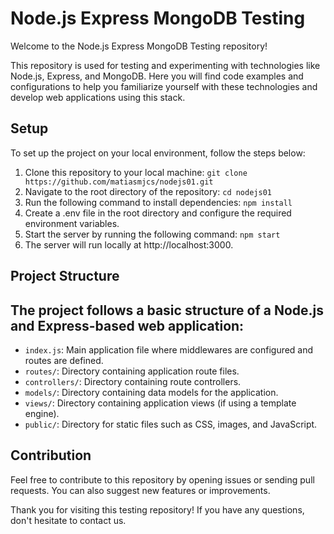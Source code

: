 # Node.js Express MongoDB Testing

Welcome to the Node.js Express MongoDB Testing repository!

This repository is used for testing and experimenting with technologies like Node.js, Express, and MongoDB. Here you will find code examples and configurations to help you familiarize yourself with these technologies and develop web applications using this stack.

## Setup

To set up the project on your local environment, follow the steps below:

1. Clone this repository to your local machine: ``git clone https://github.com/matiasmjcs/nodejs01.git``
2. Navigate to the root directory of the repository: ``cd nodejs01``
3. Run the following command to install dependencies: ``npm install``
4. Create a .env file in the root directory and configure the required environment variables.
5. Start the server by running the following command: ``npm start``
6. The server will run locally at http://localhost:3000.

## Project Structure

## The project follows a basic structure of a Node.js and Express-based web application:
- `index.js`: Main application file where middlewares are configured and routes are defined.  
- `routes/`: Directory containing application route files.  
- `controllers/`: Directory containing route controllers.  
- `models/`: Directory containing data models for the application.  
- `views/`: Directory containing application views (if using a template engine).  
- `public/`: Directory for static files such as CSS, images, and JavaScript.  
  

## Contribution
Feel free to contribute to this repository by opening issues or sending pull requests. You can also suggest new features or improvements.

Thank you for visiting this testing repository! If you have any questions, don't hesitate to contact us.
